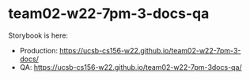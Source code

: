 # team02-w22-7pm-3-docs-qa

Storybook is here:
* Production: <https://ucsb-cs156-w22.github.io/team02-w22-7pm-3-docs/>
* QA:  <https://ucsb-cs156-w22.github.io/team02-w22-7pm-3docs-qa/>

